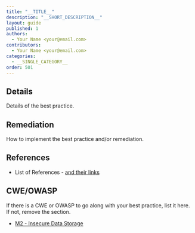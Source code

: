 ```yaml
---
title: "__TITLE__"
description: "__SHORT_DESCRIPTION__"
layout: guide
published: 1
authors:
  - Your Name <your@email.com>
contributors:
  - Your Name <your@email.com>
categories:
  - __SINGLE_CATEGORY__
order: 501
---
```


<!-- Comment: The `order` value above should be an integer and should be set to where it needs to fall in the guide compared to other entries with teh same category -->

## Details 

Details of the best practice.

## Remediation

How to implement the best practice and/or remediation.

## References
 
 * List of References - [and their links](http://example.com)
	
## CWE/OWASP

If there is a CWE or OWASP to go along with your best practice, list it here. If not, remove the section.

 * [M2 - Insecure Data Storage](https://www.owasp.org/index.php/Mobile_Top_10_2014-M2)
